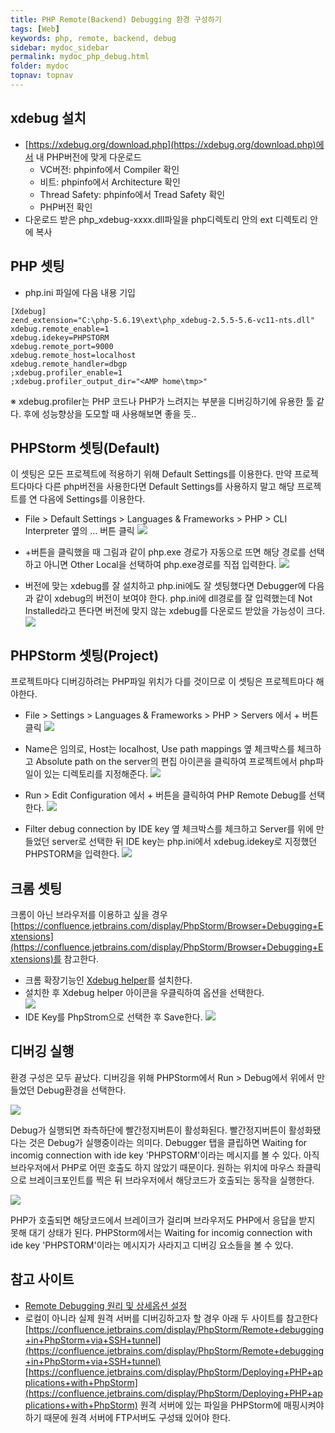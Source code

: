 ```yaml
---
title: PHP Remote(Backend) Debugging 환경 구성하기
tags: [Web]
keywords: php, remote, backend, debug
sidebar: mydoc_sidebar
permalink: mydoc_php_debug.html
folder: mydoc
topnav: topnav
---
```


## xdebug 설치
- [https://xdebug.org/download.php](https://xdebug.org/download.php)에서 내 PHP버전에 맞게 다운로드
    + VC버전: phpinfo에서 Compiler 확인
    + 비트: phpinfo에서 Architecture 확인
    + Thread Safety: phpinfo에서 Tread Safety 확인
    + PHP버전 확인
- 다운로드 받은 php_xdebug-xxxx.dll파일을 php디렉토리 안의 ext 디렉토리 안에 복사

## PHP 셋팅
- php.ini 파일에 다음 내용 기입
```
[Xdebug]
zend_extension="C:\php-5.6.19\ext\php_xdebug-2.5.5-5.6-vc11-nts.dll"
xdebug.remote_enable=1
xdebug.idekey=PHPSTORM
xdebug.remote_port=9000
xdebug.remote_host=localhost
xdebug.remote_handler=dbgp
;xdebug.profiler_enable=1
;xdebug.profiler_output_dir="<AMP home\tmp>"
```

※ xdebug.profiler는 PHP 코드나 PHP가 느려지는 부분을 디버깅하기에 유용한 툴 같다. 후에 성능향상을 도모할 때 사용해보면 좋을 듯..

## PHPStorm 셋팅(Default)
이 셋팅은 모든 프로젝트에 적용하기 위해 Default Settings를 이용한다. 만약 프로젝트다마다 다른 php버전을 사용한다면 Default Settings를 사용하지 말고 해당 프로젝트를 연 다음에 Settings를 이용한다.

- File > Default Settings > Languages & Frameworks > PHP > CLI Interpreter 옆의 ... 버튼 클릭
![](../../images/debug_php_1.png)

- +버튼을 클릭했을 때 그림과 같이 php.exe 경로가 자동으로 뜨면 해당 경로를 선택하고 아니면 Other Local을 선택하여 php.exe경로를 직접 입력한다.
![](../../images/debug_php_2.png)

- 버전에 맞는 xdebug를 잘 설치하고 php.ini에도 잘 셋팅했다면 Debugger에 다음과 같이 xdebug의 버전이 보여야 한다. php.ini에 dll경로를 잘 입력했는데 Not Installed라고 뜬다면 버전에 맞지 않는 xdebug를 다운로드 받았을 가능성이 크다.
![](../../images/debug_php_3.png)

## PHPStorm 셋팅(Project)
프로젝트마다 디버깅하려는 PHP파일 위치가 다를 것이므로 이 셋팅은 프로젝트마다 해야한다.

- File > Settings > Languages & Frameworks > PHP > Servers 에서 + 버튼 클릭
![](../../images/debug_php_4.png)

- Name은 임의로, Host는 localhost, Use path mappings 옆 체크박스를 체크하고  Absolute path on the server의 편집 아이콘을 클릭하여 프로젝트에서 php파일이 있는 디렉토리를 지정해준다.
![](../../images/debug_php_5.jpg)

- Run > Edit Configuration 에서 + 버튼을 클릭하여 PHP Remote Debug를 선택한다.
![](../../images/debug_php_6.png)

- Filter debug connection by IDE key 옆 체크박스를 체크하고 Server를 위에 만들었던 server로 선택한 뒤 IDE key는 php.ini에서 xdebug.idekey로 지정했던 PHPSTORM을 입력한다.
![](../../images/debug_php_7.png)

## 크롬 셋팅
크롬이 아닌 브라우저를 이용하고 싶을 경우 [https://confluence.jetbrains.com/display/PhpStorm/Browser+Debugging+Extensions](https://confluence.jetbrains.com/display/PhpStorm/Browser+Debugging+Extensions)를 참고한다.

- 크롬 확장기능인 [Xdebug helper](https://chrome.google.com/webstore/detail/xdebug-helper/eadndfjplgieldjbigjakmdgkmoaaaoc)를 설치한다.
- 설치한 후 Xdebug helper 아이콘을 우클릭하여 옵션을 선택한다.  
![](../../images/debug_php_8.png)
- IDE Key를 PhpStrom으로 선택한 후 Save한다.
![](../../images/debug_php_9.png)

## 디버깅 실행
환경 구성은 모두 끝났다. 디버깅을 위해 PHPStorm에서 Run > Debug에서 위에서 만들었던 Debug환경을 선택한다.

![](../../images/debug_php_10.jpg)

Debug가 실행되면 좌측하단에 빨간정지버튼이 활성화된다. 빨간정지버튼이 활성화됐다는 것은 Debug가 실행중이라는 의미다. Debugger 탭을 클립하면 Waiting for incomig connection with ide key 'PHPSTORM'이라는 메시지를 볼 수 있다. 아직 브라우저에서 PHP로 어떤 호출도 하지 않았기 때문이다. 원하는 위치에 마우스 좌클릭으로 브레이크포인트를 찍은 뒤 브라우저에서 해당코드가 호출되는 동작을 실행한다.

![](../../images/debug_php_11.jpg)

PHP가 호출되면 해당코드에서 브레이크가 걸리며 브라우저도 PHP에서 응답을 받지 못해 대기 상태가 된다. PHPStorm에서는 Waiting for incomig connection with ide key 'PHPSTORM'이라는 메시지가 사라지고 디버깅 요소들을 볼 수 있다.

## 참고 사이트
- [Remote Debugging 원리 및 상세옵션 설정](https://xdebug.org/docs/remote)
- 로컬이 아니라 실제 원격 서버를 디버깅하고자 할 경우 아래 두 사이트를 참고한다
[https://confluence.jetbrains.com/display/PhpStorm/Remote+debugging+in+PhpStorm+via+SSH+tunnel](https://confluence.jetbrains.com/display/PhpStorm/Remote+debugging+in+PhpStorm+via+SSH+tunnel)
[https://confluence.jetbrains.com/display/PhpStorm/Deploying+PHP+applications+with+PhpStorm](https://confluence.jetbrains.com/display/PhpStorm/Deploying+PHP+applications+with+PhpStorm)
원격 서버에 있는 파일을 PHPStorm에 매핑시켜야 하기 때문에 원격 서버에 FTP서버도 구성돼 있어야 한다.
